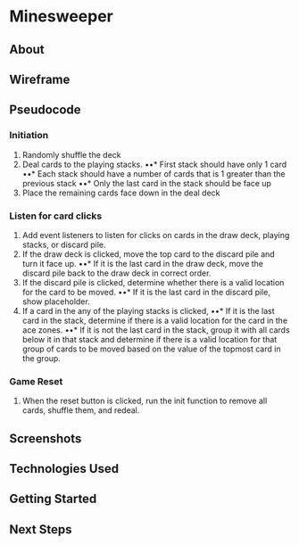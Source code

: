 # Minesweeper


## About


## Wireframe


## Pseudocode


### Initiation

1. Randomly shuffle the deck
2. Deal cards to the playing stacks.
••* First stack should have only 1 card
••* Each stack should have a number of cards that is 1 greater than the previous stack
••* Only the last card in the stack should be face up
3. Place the remaining cards face down in the deal deck

### Listen for card clicks


1. Add event listeners to listen for clicks on cards in the draw deck, playing stacks, or discard pile. 
2. If the draw deck is clicked, move the top card to the discard pile and turn it face up.
••* If it is the last card in the draw deck, move the discard pile back to the draw deck in correct order.
3. If the discard pile is clicked, determine whether there is a valid location for the card to be moved.
••* If it is the last card in the discard pile, show placeholder.
4. If a card in the any of the playing stacks is clicked,
••* If it is the last card in the stack, determine if there is a valid location for the card in the ace zones.
••* If it is not the last card in the stack, group it with all cards below it in that stack and determine if there is a valid location for that group of cards to be moved based on the value of the topmost card in the group.

### Game Reset


1. When the reset button is clicked, run the init function to remove all cards, shuffle them, and redeal.

## Screenshots


## Technologies Used


## Getting Started


## Next Steps

